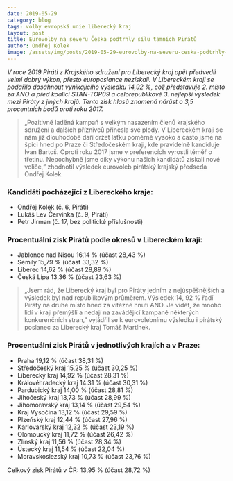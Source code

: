 ```yaml
---
date: 2019-05-29
category: blog
tags: volby evropská unie liberecký kraj
layout: post
title: Eurovolby na severu Česka podtrhly sílu tamních Pirátů
author: Ondřej Kolek
image: /assets/img/posts/2019-05-29-eurovolby-na-severu-ceska-podtrhly-silu-tamnich-piratu.jpg
---
```

*V roce 2019 Piráti z Krajského sdružení pro Liberecký kraj opět předvedli velmi dobrý výkon, přesto europoslance nezískali. V Libereckém kraji se podařilo dosáhnout vynikajícího výsledku 14,92 %, což představuje 2. místo za ANO a před koalicí STAN-TOP09 a celorepublikově 3. nejlepší výsledek mezi Piráty z jiných krajů. Tento zisk hlasů znamená nárůst o 3,5 procentních bodů proti roku 2017.*

> „Pozitivně laděná kampaň s velkým nasazením členů krajského sdružení a dalších příznivců přinesla své plody. V Libereckém kraji se nám již dlouhodobě daří držet laťku poměrně vysoko a často jsme na špici hned po Praze či Středočeském kraji, kde pravidelně kandiduje Ivan Bartoš. Oproti roku 2017 jsme v preferencích vyrostli téměř o třetinu. Nepochybně jsme díky výkonu našich kandidátů získali nové voliče,“ zhodnotil výsledek eurovoleb pirátský krajský předseda Ondřej Kolek.

### Kandidáti pocházející z Libereckého kraje: 
- Ondřej Kolek (č. 6, Piráti)
- Lukáš Lev Červinka (č. 9, Piráti)
- Petr Jirman (č. 17, bez politické příslušnosti)

### Procentuální zisk Pirátů podle okresů v Libereckém kraji:
- Jablonec nad Nisou 16,14 % (účast 28,43 %)
- Semily 15,79 % (účast 33,32 %)
- Liberec 14,62 % (účast 28,89 %)
- Česká Lípa 13,36 % (účast 23,63 %)

> „Jsem rád, že Liberecký kraj byl pro Piráty jedním z nejúspěšnějších a výsledek byl nad republikovým průměrem. Výsledek 14, 92 % řadí Piráty na druhé místo hned za vítězné hnutí ANO. Je vidět, že mnoho lidí v  kraji přemýšlí a nedají na zavádějící kampaně některých konkurenčních  stran,” vyjádřil se k eurovolebnímu výsledku i pirátský poslanec za Liberecký kraj Tomáš Martínek.


### Procentuální zisk Pirátů v jednotlivých krajích a v Praze:

- Praha 19,12 % (účast 38,31 %)
- Středočeský kraj 15,25 % (účast 30,25 %)
- Liberecký kraj 14,92 % (účast 28,31 %)
- Královéhradecký kraj 14.31 % (účast 30,31 %)
- Pardubický kraj 14,00 % (účast 28,81 %)
- Jihočeský kraj 13,73 % (účast 28,99 %)
- Jihomoravský kraj 13,14 % (účast 29,54 %)
- Kraj Vysočina 13,12 % (účast 29,59 %)
- Plzeňský kraj 12,44 % (účast 27,96 %)
- Karlovarský kraj 12,32 % (účast 23,19 %)
- Olomoucký kraj 11,72 % (účast 26,42 %)
- Zlínský kraj 11,56 % (účast 28,34 %)
- Ústecký kraj 11,54 % (účast 22,04 %)
- Moravskoslezský kraj 10,73 % (účast 23,76 %)

Celkový zisk Pirátů v ČR: 13,95 % (účast 28,72 %)

